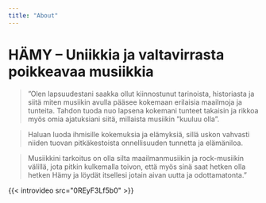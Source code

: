 ```yaml
---
title: "About"
---
```




<!--# HÄMY syntyi halusta luoda jotain omaa, ainutlaatuista ja massasta poikkeavaa. Jotain hämyistä.-->
# HÄMY – Uniikkia ja valtavirrasta poikkeavaa musiikkia

> ”Olen lapsuudestani saakka ollut kiinnostunut tarinoista, historiasta ja siitä miten musiikin avulla pääsee kokemaan erilaisia maailmoja ja tunteita. Tahdon tuoda nuo lapsena kokemani tunteet takaisin ja rikkoa myös omia ajatuksiani siitä, millaista musiikin ”kuuluu olla”. 

> Haluan luoda ihmisille kokemuksia ja elämyksiä, sillä uskon vahvasti niiden tuovan pitkäkestoista onnellisuuden tunnetta ja elämäniloa. 

> Musiikkini tarkoitus on olla silta maailmanmusiikin ja rock-musiikin välillä, jota pitkin kulkemalla toivon, että myös sinä saat hetken olla hetken Hämy ja löydät itsellesi jotain aivan uutta ja odottamatonta.” 



{{< introvideo src="0REyF3Lf5b0" >}}